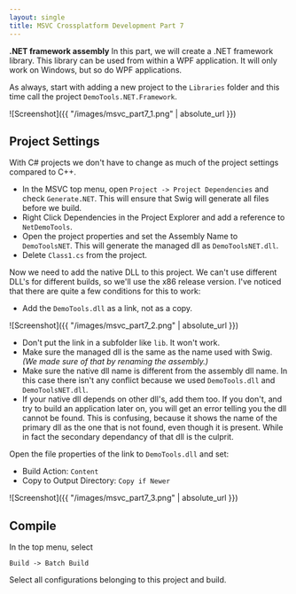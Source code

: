 ```yaml
---
layout: single
title: MSVC Crossplatform Development Part 7
---
```

**.NET framework assembly** In this part, we will create a .NET framework library. This library can be used from within a WPF application. It will only work on Windows, but so do WPF applications.
<!--more-->

As always, start with adding a new project to the `Libraries` folder and this time call the project `DemoTools.NET.Framework`.

![Screenshot]({{ "/images/msvc_part7_1.png" | absolute_url }})

## Project Settings
With C# projects we don't have to change as much of the project settings compared to C++.

* In the MSVC top menu, open `Project -> Project Dependencies` and check `Generate.NET`. This will ensure that Swig will generate all files before we build.
* Right Click Dependencies in the Project Explorer and add a reference to `NetDemoTools`.
* Open the project properties and set the Assembly Name to `DemoToolsNET`. This will generate the managed dll as `DemoToolsNET.dll`.
* Delete `Class1.cs` from the project. 

Now we need to add the native DLL to this project. We can't use different DLL's for different builds, so we'll use the x86 release version. I've noticed that there are quite a few conditions for this to work:
* Add the `DemoTools.dll` as a link, not as a copy.

![Screenshot]({{ "/images/msvc_part7_2.png" | absolute_url }})

* Don't put the link in a subfolder like `lib`. It won't work.
* Make sure the managed dll is the same as the name used with Swig. *(We made sure of that by renaming the assembly.)*
* Make sure the native dll name is different from the assembly dll name. In this case there isn't any conflict because we used `DemoTools.dll` and `DemoToolsNET.dll`.
* If your native dll depends on other dll's, add them too. If you don't, and try to build an application later on, you will get an error telling you the dll cannot be found. This is confusing, because it shows the name of the primary dll as the one that is not found, even though it is present. While in fact the secondary dependancy of that dll is the culprit.

Open the file properties of the link to `DemoTools.dll` and set:
- Build Action: `Content`
- Copy to Output Directory: `Copy if Newer`

![Screenshot]({{ "/images/msvc_part7_3.png" | absolute_url }})

## Compile

In the top menu, select

`Build -> Batch Build`

Select all configurations belonging to this project and build.